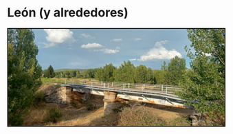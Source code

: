 # León (y alrededores)<br/>

<p align="center">
 <img src="IMG20220827193648.jpg" width="1500"  class="center" border="2">
</p>
